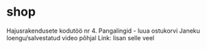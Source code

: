 # shop
Hajusrakendusete kodutöö nr 4. Pangalingid - luua ostukorvi
Janeku loengu/salvestatud video põhjal
Link:  lisan selle veel
